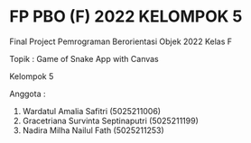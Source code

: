# FP PBO (F) 2022 KELOMPOK 5 
Final Project Pemrograman Berorientasi Objek 2022 Kelas F 

Topik : Game of Snake App with Canvas

Kelompok 5

Anggota :
1. Wardatul Amalia Safitri (5025211006)
2. Gracetriana Survinta Septinaputri (5025211199)
3. Nadira Milha Nailul Fath (5025211253)
